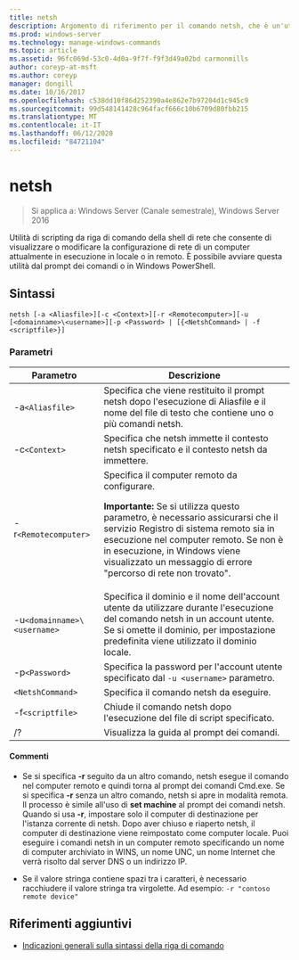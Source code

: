 ```yaml
---
title: netsh
description: Argomento di riferimento per il comando netsh, che è un'utilità di scripting da riga di comando che consente di visualizzare o modificare la configurazione di rete di un computer in esecuzione in locale o in remoto.
ms.prod: windows-server
ms.technology: manage-windows-commands
ms.topic: article
ms.assetid: 96fc069d-53c0-4d0a-9f7f-f9f3d49a02bd carmonmills
author: coreyp-at-msft
ms.author: coreyp
manager: dongill
ms.date: 10/16/2017
ms.openlocfilehash: c538dd10f86d252390a4e862e7b97204d1c945c9
ms.sourcegitcommit: 99d548141428c964facf666c10b6709d80fbb215
ms.translationtype: MT
ms.contentlocale: it-IT
ms.lasthandoff: 06/12/2020
ms.locfileid: "84721104"
---
```

# <a name="netsh"></a>netsh

> Si applica a: Windows Server (Canale semestrale), Windows Server 2016

Utilità di scripting da riga di comando della shell di rete che consente di visualizzare o modificare la configurazione di rete di un computer attualmente in esecuzione in locale o in remoto. È possibile avviare questa utilità dal prompt dei comandi o in Windows PowerShell.

## <a name="syntax"></a>Sintassi

```
netsh [-a <Aliasfile>][-c <Context>][-r <Remotecomputer>][-u [<domainname>\<username>][-p <Password> | [{<NetshCommand> | -f <scriptfile>}]
```

### <a name="parameters"></a>Parametri

| Parametro | Descrizione |
| --------- | ----------- |
| -a`<Aliasfile>` | Specifica che viene restituito il prompt netsh dopo l'esecuzione di Aliasfile e il nome del file di testo che contiene uno o più comandi netsh. |
| -c`<Context>` | Specifica che netsh immette il contesto netsh specificato e il contesto netsh da immettere. |
| -r`<Remotecomputer>` | Specifica il computer remoto da configurare.<p>**Importante:** Se si utilizza questo parametro, è necessario assicurarsi che il servizio Registro di sistema remoto sia in esecuzione nel computer remoto. Se non è in esecuzione, in Windows viene visualizzato un messaggio di errore "percorso di rete non trovato". |
| -u`<domainname>\<username>` | Specifica il dominio e il nome dell'account utente da utilizzare durante l'esecuzione del comando netsh in un account utente. Se si omette il dominio, per impostazione predefinita viene utilizzato il dominio locale. |
| -p`<Password>` | Specifica la password per l'account utente specificato dal `-u <username>` parametro. |
| `<NetshCommand>` | Specifica il comando netsh da eseguire. |
| -f`<scriptfile>` | Chiude il comando netsh dopo l'esecuzione del file di script specificato. |
| /? | Visualizza la guida al prompt dei comandi. |

#### <a name="remarks"></a>Commenti

- Se si specifica **-r** seguito da un altro comando, netsh esegue il comando nel computer remoto e quindi torna al prompt dei comandi Cmd.exe. Se si specifica **-r** senza un altro comando, netsh si apre in modalità remota. Il processo è simile all'uso di **set machine** al prompt dei comandi netsh. Quando si usa **-r**, impostare solo il computer di destinazione per l'istanza corrente di netsh. Dopo aver chiuso e riaperto netsh, il computer di destinazione viene reimpostato come computer locale. Puoi eseguire i comandi netsh in un computer remoto specificando un nome di computer archiviato in WINS, un nome UNC, un nome Internet che verrà risolto dal server DNS o un indirizzo IP.

- Se il valore stringa contiene spazi tra i caratteri, è necessario racchiudere il valore stringa tra virgolette. Ad esempio: `-r "contoso remote device"`

## <a name="additional-references"></a>Riferimenti aggiuntivi

- [Indicazioni generali sulla sintassi della riga di comando](command-line-syntax-key.md)
